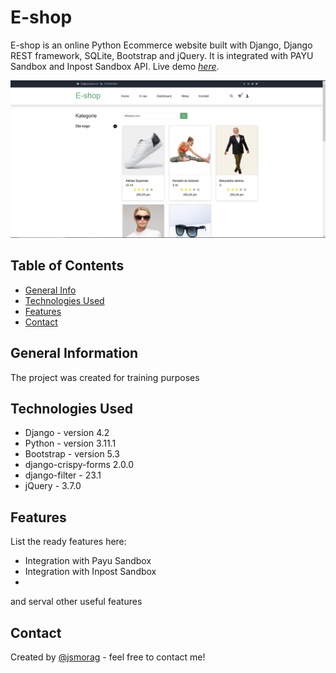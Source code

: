 # E-shop
E-shop is an online Python Ecommerce website built with Django, Django REST framework, SQLite, Bootstrap and jQuery. It is integrated with PAYU Sandbox and Inpost Sandbox API. 
Live demo [_here_](https://kubalonek99.usermd.net/).

![alt text](https://github.com/Kubalonekk/E-shop/blob/main/products.PNG?raw=true)

## Table of Contents
* [General Info](#general-information)
* [Technologies Used](#technologies-used)
* [Features](#features)
* [Contact](#contact)
<!-- * [License](#license) -->


## General Information
The project was created for training purposes 


## Technologies Used
- Django - version 4.2
- Python - version 3.11.1
- Bootstrap - version 5.3
- django-crispy-forms 2.0.0
- django-filter - 23.1
- jQuery - 3.7.0


## Features
List the ready features here:
- Integration with Payu Sandbox
- Integration with Inpost Sandbox
- 
  
and serval other useful features



## Contact
Created by [@jsmorag](https://www.jsmorag.pl/) - feel free to contact me!
